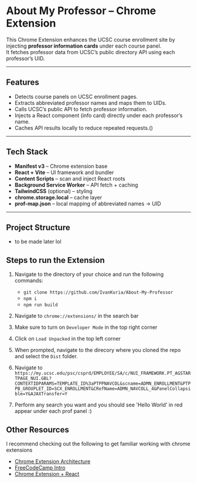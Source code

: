 # About My Professor – Chrome Extension

This Chrome Extension enhances the UCSC course enrollment site by injecting **professor information cards** under each course panel.  
It fetches professor data from UCSC’s public directory API using each professor’s UID.

---

## Features

- Detects course panels on UCSC enrollment pages.
- Extracts abbreviated professor names and maps them to UIDs.
- Calls UCSC’s public API to fetch professor information.
- Injects a React component (info card) directly under each professor’s name.
- Caches API results locally to reduce repeated requests.()

---

## Tech Stack

- **Manifest v3** – Chrome extension base
- **React + Vite** – UI framework and bundler
- **Content Scripts** – scan and inject React roots
- **Background Service Worker** – API fetch + caching
- **TailwindCSS** (optional) – styling
- **chrome.storage.local** – cache layer
- **prof-map.json** – local mapping of abbreviated names → UID

---

## Project Structure

- to be made later lol

## Steps to run the Extension

1. Navigate to the directory of your choice and run the following commands:
   - `git clone https://github.com/IvanKuria/About-My-Professor`
   - `npm i`
   - `npm run build`

2. Navigate to `chrome://extensions/` in the search bar
3. Make sure to turn on `Developer Mode` in the top right corner
4. Click on `Load Unpacked` in the top left corner
5. When prompted, navigate to the direcory where you cloned the repo and select the `Dist` folder.
6. Navigate to `https://my.ucsc.edu/psc/csprd/EMPLOYEE/SA/c/NUI_FRAMEWORK.PT_AGSTARTPAGE_NUI.GBL?CONTEXTIDPARAMS=TEMPLATE_ID%3aPTPPNAVCOL&scname=ADMN_ENROLLMENT&PTPPB_GROUPLET_ID=SCX_ENROLLMENT&CRefName=ADMN_NAVCOLL_4&PanelCollapsible=Y&AJAXTransfer=Y`
7. Perform any search you want and you should see 'Hello World' in red appear under each prof panel :)

## Other Resources

I recommend checking out the following to get familiar working with chrome extensions

- [Chrome Extension Architecture](https://youtu.be/TRwYaZPJ0h8?si=d9pQA1qZT-87j-Ap)
- [FreeCodeCamp Intro](https://youtu.be/0n809nd4Zu4?si=6lfGnFvhqnSIX1A1)
- [Chrome Extension + React](https://youtu.be/GGi7Brsf7js?si=xrqKeF2iaKOHw4Mz)

